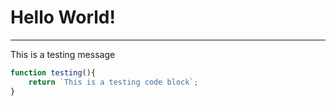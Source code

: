 # Hello World!
----
This is a testing message

```javascript
function testing(){
    return `This is a testing code block`;
}
```
